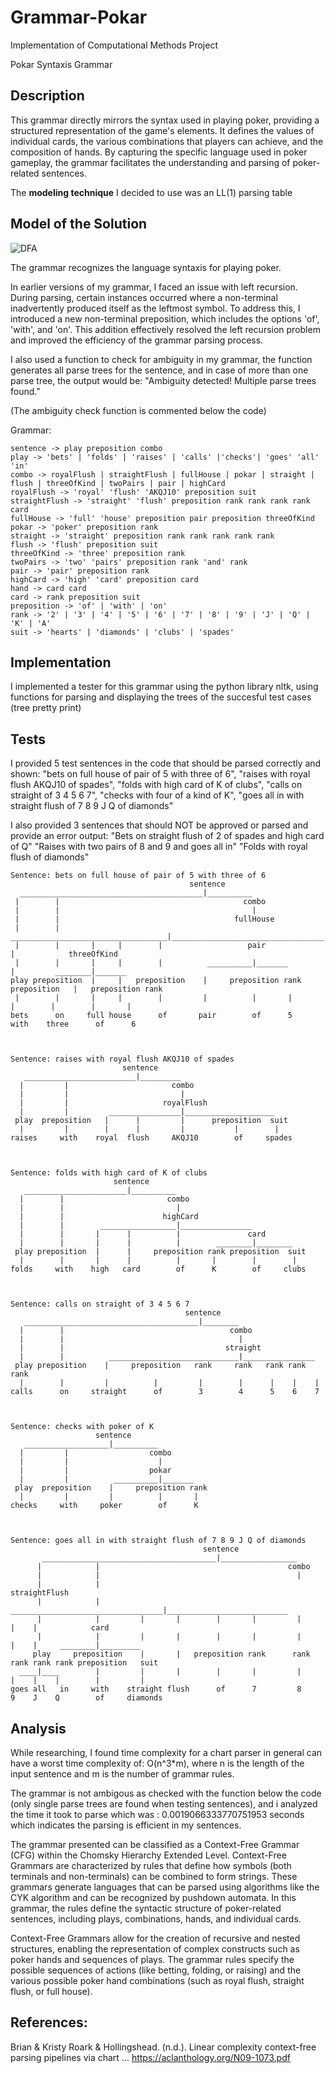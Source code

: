 # Grammar-Pokar
Implementation of Computational Methods Project

Pokar Syntaxis Grammar

## Description
This grammar directly mirrors the syntax used in playing poker, providing a structured representation of the game's elements. It defines the values of individual cards, the various combinations that players can achieve, and the composition of hands. By capturing the specific language used in poker gameplay, the grammar facilitates the understanding and parsing of poker-related sentences.  

The **modeling technique** I decided to use was an LL(1) parsing table 

## Model of the Solution

![DFA](LL1ParsingTable.png)

The grammar recognizes the language syntaxis for playing poker.

In earlier versions of my grammar, I faced an issue with left recursion. During parsing, certain instances occurred where a non-terminal inadvertently produced itself as the leftmost symbol. To address this, I introduced a new non-terminal preposition, which includes the options 'of', 'with', and 'on'. This addition effectively resolved the left recursion problem and improved the efficiency of the grammar parsing process.

I also used a function to check for ambiguity in my grammar, the function generates all parse trees for the sentence, and in case of more than one parse tree, the output would be: "Ambiguity detected! Multiple parse trees found." 

(The ambiguity check function is commented below the code)

Grammar:
```
sentence -> play preposition combo
play -> 'bets' | 'folds' | 'raises' | 'calls' |'checks'| 'goes' 'all' 'in'
combo -> royalFlush | straightFlush | fullHouse | pokar | straight | flush | threeOfKind | twoPairs | pair | highCard
royalFlush -> 'royal' 'flush' 'AKQJ10' preposition suit
straightFlush -> 'straight' 'flush' preposition rank rank rank rank card
fullHouse -> 'full' 'house' preposition pair preposition threeOfKind
pokar -> 'poker' preposition rank
straight -> 'straight' preposition rank rank rank rank rank
flush -> 'flush' preposition suit
threeOfKind -> 'three' preposition rank
twoPairs -> 'two' 'pairs' preposition rank 'and' rank
pair -> 'pair' preposition rank
highCard -> 'high' 'card' preposition card
hand -> card card
card -> rank preposition suit
preposition -> 'of' | 'with' | 'on' 
rank -> '2' | '3' | '4' | '5' | '6' | '7' | '8' | '9' | 'J' | 'Q' | 'K' | 'A'
suit -> 'hearts' | 'diamonds' | 'clubs' | 'spades'
```

## Implementation
I implemented a tester for this grammar using the python library nltk, using functions for parsing and displaying the trees of the succesful test cases (tree pretty print) 

## Tests    
I provided 5 test sentences in the code that should be parsed correctly and shown:
    "bets on full house of pair of 5 with three of 6",
    "raises with royal flush AKQJ10 of spades",
    "folds with high card of K of clubs",
    "calls on straight of 3 4 5 6 7",
    "checks with four of a kind of K",
    "goes all in with straight flush of 7 8 9 J Q of diamonds"

I also provided 3 sentences that should NOT be approved or parsed and provide an error output:
    "Bets on straight flush of 2 of spades and high card of Q"
    "Raises with two pairs of 8 and 9 and goes all in"
    "Folds with royal flush of diamonds"
```
Sentence: bets on full house of pair of 5 with three of 6
                                        sentence                                                    
  _________________________________________|__________                                               
 |        |                                         combo                                           
 |        |                                           |                                              
 |        |                                       fullHouse                                         
 |        |        ___________________________________|__________________________________            
 |        |       |     |        |                   pair              |            threeOfKind     
 |        |       |     |        |          __________|_______         |         ________|_______    
play preposition  |     |   preposition    |     preposition rank preposition   |   preposition rank
 |        |       |     |        |         |          |       |        |        |        |       |   
bets      on     full house      of       pair        of      5       with    three      of      6  



Sentence: raises with royal flush AKQJ10 of spades
                         sentence                              
   _________________________|_________                          
  |         |                       combo                      
  |         |                         |                         
  |         |                     royalFlush                   
  |         |         ________________|____________________     
 play  preposition   |      |         |      preposition  suit 
  |         |        |      |         |           |        |    
raises     with    royal  flush     AKQJ10        of     spades



Sentence: folds with high card of K of clubs
                       sentence                                   
   _______________________|__________                              
  |        |                       combo                          
  |        |                         |                             
  |        |                      highCard                        
  |        |        _________________|________________             
  |        |       |      |          |               card         
  |        |       |      |          |        ________|________    
 play preposition  |      |     preposition rank preposition  suit
  |        |       |      |          |       |        |        |   
folds     with    high   card        of      K        of     clubs



Sentence: calls on straight of 3 4 5 6 7
                                       sentence                        
   _______________________________________|________                     
  |        |                                     combo                 
  |        |                                       |                    
  |        |                                    straight               
  |        |          _____________________________|________________    
 play preposition    |     preposition   rank     rank   rank rank rank
  |        |         |          |         |        |      |    |    |   
calls      on     straight      of        3        4      5    6    7  



Sentence: checks with poker of K
                   sentence                 
   ___________________|__________            
  |         |                  combo        
  |         |                    |           
  |         |                  pokar        
  |         |          __________|_______    
 play  preposition    |     preposition rank
  |         |         |          |       |   
checks     with     poker        of      K  



Sentence: goes all in with straight flush of 7 8 9 J Q of diamonds
                                           sentence                                                        
       _______________________________________|_________________                                            
      |            |                                          combo                                        
      |            |                                            |                                           
      |            |                                      straightFlush                                    
      |            |          __________________________________|___________________________                
      |            |         |       |        |       |         |        |    |            card            
      |            |         |       |        |       |         |        |    |     ________|_________      
     play     preposition    |       |   preposition rank      rank     rank rank rank preposition   suit  
  ____|____        |         |       |        |       |         |        |    |    |        |         |     
goes all   in     with    straight flush      of      7         8        9    J    Q        of     diamonds
```
## Analysis

While researching, I found time complexity for a chart parser in general can have a worst time complexity of: O(n^3*m), where n is the length of the input sentence and m is the number of grammar rules. 

The grammar is not ambigous as checked with the function below the code (only single parse trees are found when testing sentences), and i analyzed the time it took to parse which was : 0.0019066333770751953 seconds which indicates the parsing is efficient in my sentences.

The grammar presented can be classified as a Context-Free Grammar (CFG) within the Chomsky Hierarchy Extended Level. Context-Free Grammars are characterized by rules that define how symbols (both terminals and non-terminals) can be combined to form strings. These grammars generate languages that can be parsed using algorithms like the CYK algorithm and can be recognized by pushdown automata. In this grammar, the rules define the syntactic structure of poker-related sentences, including plays, combinations, hands, and individual cards.

Context-Free Grammars allow for the creation of recursive and nested structures, enabling the representation of complex constructs such as poker hands and sequences of plays. The grammar rules specify the possible sequences of actions (like betting, folding, or raising) and the various possible poker hand combinations (such as royal flush, straight flush, or full house).


## References:
Brian & Kristy Roark & Hollingshead. (n.d.). Linear complexity context-free parsing pipelines via chart ... https://aclanthology.org/N09-1073.pdf 